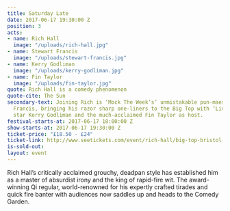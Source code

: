 ```yaml
---
title: Saturday Late
date: 2017-06-17 19:30:00 Z
position: 3
acts:
- name: Rich Hall
  image: "/uploads/rich-hall.jpg"
- name: Stewart Francis
  image: "/uploads/stewart-francis.jpg"
- name: Kerry Godliman
  image: "/uploads/kerry-godliman.jpg"
- name: Fin Taylor
  image: "/uploads/fin-taylor.jpg"
quote: Rich Hall is a comedy phenomenon
quote-cite: The Sun
secondary-text: Joining Rich is ‘Mock The Week’s’ unmistakable pun-maestro Stewart
  Francis, bringing his razor sharp one-liners to the Big Top with ‘Live At The Apollo’
  star Kerry Godliman and the much-acclaimed Fin Taylor as host.
festival-starts-at: 2017-06-17 18:00:00 Z
show-starts-at: 2017-06-17 19:30:00 Z
ticket-price: "£18.50 - £24"
ticket-link: http://www.seetickets.com/event/rich-hall/big-top-bristol-comedy-garden/1079403/
is-sold-out: 
layout: event
---
```


Rich Hall’s critically acclaimed grouchy, deadpan style has established him as a master of absurdist irony and the king of rapid-fire wit. The award-winning Qi regular, world-renowned for his expertly crafted tirades and quick fire banter with audiences now saddles up and heads to the Comedy Garden.
